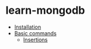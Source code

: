 # learn-mongodb

- [Installation](https://github.com/Flashky/learn-mongodb/blob/master/Installation.md)
- [Basic commands](https://github.com/Flashky/learn-mongodb/blob/master/Basic%20commands.md)
  - [Insertions](https://github.com/Flashky/learn-mongodb/blob/master/Insertions.md)
